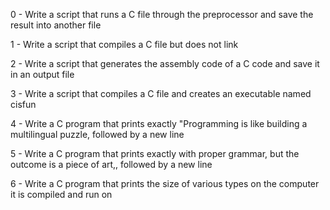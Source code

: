 

0 - Write a script that runs a C file through the preprocessor and save the result into another file



1 - Write a script that compiles a C file but does not link



2 - Write a script that generates the assembly code of a C code and save it in an output file



3 - Write a script that compiles a C file and creates an executable named cisfun



4 - Write a C program that prints exactly "Programming is like building a multilingual puzzle, followed by a new line



5 - Write a C program that prints exactly with proper grammar, but the outcome is a piece of art,, followed by a new line



6 - Write a C program that prints the size of various types on the computer it is compiled and run on



